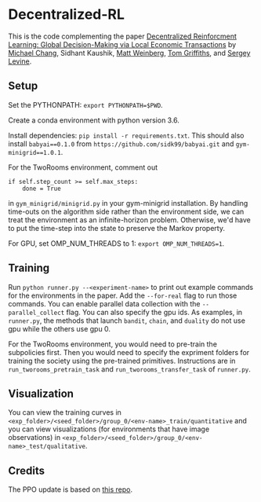 # Decentralized-RL
This is the code complementing the paper [Decentralized Reinforcment Learning: Global Decision-Making via Local Economic Transactions](https://arxiv.org/abs/2007.02382) by 
[Michael Chang](http://mbchang.github.io/),
Sidhant Kaushik,
[Matt Weinberg](https://www.cs.princeton.edu/~smattw/),
[Tom Griffiths](http://cocosci.princeton.edu/tom/tom.php),
and [Sergey Levine](http://people.eecs.berkeley.edu/~svlevine/).

## Setup
Set the PYTHONPATH: `export PYTHONPATH=$PWD`.

Create a conda environment with python version 3.6.

Install dependencies: `pip install -r requirements.txt`. This should also install `babyai==0.1.0` from `https://github.com/sidk99/babyai.git` and `gym-minigrid==1.0.1`.

For the TwoRooms environment, comment out 
```
if self.step_count >= self.max_steps:
    done = True
```
in `gym_minigrid/minigrid.py` in your gym-minigrid installation. By handling time-outs on the algorithm side rather than the environment side, we can treat the environment as an infinite-horizon problem. Otherwise, we'd have to put the time-step into the state to preserve the Markov property.

For GPU, set OMP_NUM_THREADS to 1: `export OMP_NUM_THREADS=1`.

## Training
Run `python runner.py --<experiment-name>` to print out example commands for the environments in the paper. Add the `--for-real` flag to run those commands. You can enable parallel data collection with the `--parallel_collect` flag. You can also specify the gpu ids. As examples, in `runner.py`, the methods that launch `bandit`, `chain`, and `duality` do not use gpu while the others use gpu 0.

For the TwoRooms environment, you would need to pre-train the subpolicies first. Then you would need to specify the expriment folders for training the society using the pre-trained primitives. Instructions are in `run_tworooms_pretrain_task` and `run_tworooms_transfer_task` of `runner.py`.

## Visualization
You can view the training curves in `<exp_folder>/<seed_folder>/group_0/<env-name>_train/quantitative` and you can view visualizations (for environments that have image observations) in `<exp_folder>/<seed_folder>/group_0/<env-name>_test/qualitative`.

## Credits
The PPO update is based on [this repo](https://github.com/Khrylx/PyTorch-RL.git).
